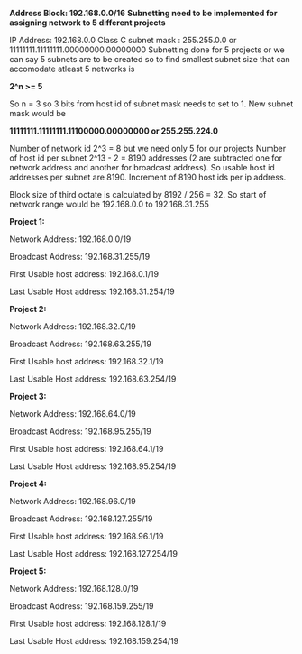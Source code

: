 **Address Block: 192.168.0.0/16**
**Subnetting need to be implemented for assigning network to 5 different projects**

IP Address: 192.168.0.0 
Class C subnet mask : 255.255.0.0 or 11111111.11111111.00000000.00000000
Subnetting done for 5 projects or we can say 5 subnets are to be created so to find smallest subnet size that can accomodate atleast 5 networks is 

**2^n >= 5** 

So n = 3 so 3 bits from host id of subnet mask needs to set to 1. New subnet mask would be 

**11111111.11111111.11100000.00000000  or  255.255.224.0**

Number of network id 2^3 = 8 but we need only 5 for our projects
Number of host id per subnet 2^13 - 2 = 8190 addresses (2 are subtracted one for network address and another for broadcast address). So usable host id addresses per subnet are 8190. Increment of 8190 host ids per ip address.

Block size of third octate is calculated by 8192 / 256 = 32. So start of network range would be 192.168.0.0 to 192.168.31.255

**Project 1:**

Network Address: 192.168.0.0/19

Broadcast Address: 192.168.31.255/19

First Usable host address: 192.168.0.1/19

Last Usable Host address: 192.168.31.254/19

**Project 2:**

Network Address: 192.168.32.0/19

Broadcast Address: 192.168.63.255/19

First Usable host address: 192.168.32.1/19

Last Usable Host address: 192.168.63.254/19

**Project 3:**

Network Address: 192.168.64.0/19

Broadcast Address: 192.168.95.255/19

First Usable host address: 192.168.64.1/19

Last Usable Host address: 192.168.95.254/19

**Project 4:**

Network Address: 192.168.96.0/19

Broadcast Address: 192.168.127.255/19

First Usable host address: 192.168.96.1/19

Last Usable Host address: 192.168.127.254/19

**Project 5:**

Network Address: 192.168.128.0/19

Broadcast Address: 192.168.159.255/19

First Usable host address: 192.168.128.1/19

Last Usable Host address: 192.168.159.254/19
